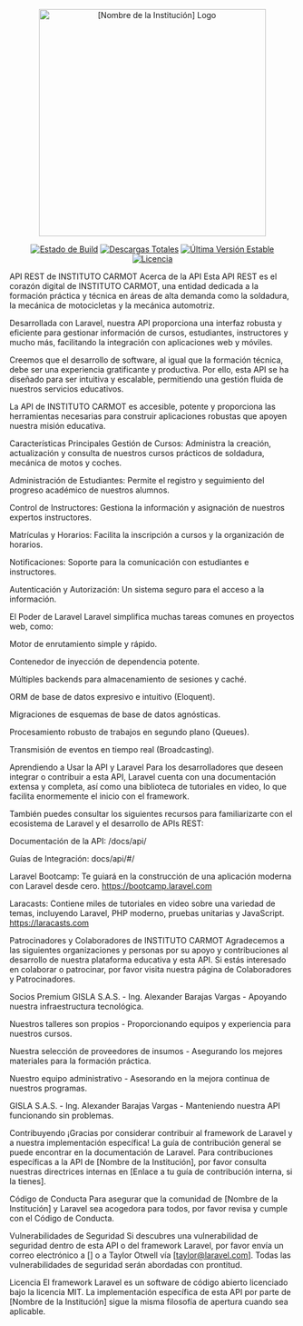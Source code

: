<p align="center"><a href="https://[your-institution-website.com]" target="_blank"><img src="https://raw.githubusercontent.com/laravel/art/master/logo-lockup/5%20SVG/2%20CMYK/1%20Full%20Color/laravel-logolockup-cmyk-red.svg" width="400" alt="[Nombre de la Institución] Logo"></a></p>

<p align="center">
<a href="https://github.com/[your-org]/[your-repo]/actions"><img src="https://github.com/laravel/framework/workflows/tests/badge.svg" alt="Estado de Build"></a>
<a href="https://packagist.org/packages/laravel/framework"><img src="https://img.shields.io/packagist/dt/laravel/framework" alt="Descargas Totales"></a>
<a href="https://packagist.org/packages/laravel/framework"><img src="https://img.shields.io/packagist/v/laravel/framework" alt="Última Versión Estable"></a>
<a href="https://packagist.org/packages/laravel/framework"><img src="https://img.shields.io/packagist/l/laravel/framework" alt="Licencia"></a>
</p>

API REST de INSTITUTO CARMOT
Acerca de la API
Esta API REST es el corazón digital de INSTITUTO CARMOT, una entidad dedicada a la formación práctica y técnica en áreas de alta demanda como la soldadura, la mecánica de motocicletas y la mecánica automotriz.

Desarrollada con Laravel, nuestra API proporciona una interfaz robusta y eficiente para gestionar información de cursos, estudiantes, instructores y mucho más, facilitando la integración con aplicaciones web y móviles.

Creemos que el desarrollo de software, al igual que la formación técnica, debe ser una experiencia gratificante y productiva. Por ello, esta API se ha diseñado para ser intuitiva y escalable, permitiendo una gestión fluida de nuestros servicios educativos.

La API de INSTITUTO CARMOT es accesible, potente y proporciona las herramientas necesarias para construir aplicaciones robustas que apoyen nuestra misión educativa.

Características Principales
Gestión de Cursos: Administra la creación, actualización y consulta de nuestros cursos prácticos de soldadura, mecánica de motos y coches.

Administración de Estudiantes: Permite el registro y seguimiento del progreso académico de nuestros alumnos.

Control de Instructores: Gestiona la información y asignación de nuestros expertos instructores.

Matrículas y Horarios: Facilita la inscripción a cursos y la organización de horarios.

Notificaciones: Soporte para la comunicación con estudiantes e instructores.

Autenticación y Autorización: Un sistema seguro para el acceso a la información.

El Poder de Laravel
Laravel simplifica muchas tareas comunes en proyectos web, como:

Motor de enrutamiento simple y rápido.

Contenedor de inyección de dependencia potente.

Múltiples backends para almacenamiento de sesiones y caché.

ORM de base de datos expresivo e intuitivo (Eloquent).

Migraciones de esquemas de base de datos agnósticas.

Procesamiento robusto de trabajos en segundo plano (Queues).

Transmisión de eventos en tiempo real (Broadcasting).

Aprendiendo a Usar la API y Laravel
Para los desarrolladores que deseen integrar o contribuir a esta API, Laravel cuenta con una documentación extensa y completa, así como una biblioteca de tutoriales en video, lo que facilita enormemente el inicio con el framework.

También puedes consultar los siguientes recursos para familiarizarte con el ecosistema de Laravel y el desarrollo de APIs REST:

Documentación de la API: /docs/api/

Guías de Integración: docs/api/#/

Laravel Bootcamp: Te guiará en la construcción de una aplicación moderna con Laravel desde cero. https://bootcamp.laravel.com

Laracasts: Contiene miles de tutoriales en video sobre una variedad de temas, incluyendo Laravel, PHP moderno, pruebas unitarias y JavaScript. https://laracasts.com

Patrocinadores y Colaboradores de INSTITUTO CARMOT
Agradecemos a las siguientes organizaciones y personas por su apoyo y contribuciones al desarrollo de nuestra plataforma educativa y esta API. Si estás interesado en colaborar o patrocinar, por favor visita nuestra página de Colaboradores y Patrocinadores.

Socios Premium
GISLA S.A.S. - Ing. Alexander Barajas Vargas - Apoyando nuestra infraestructura tecnológica.

Nuestros talleres son propios - Proporcionando equipos y experiencia para nuestros cursos.

Nuestra selección de proveedores de insumos - Asegurando los mejores materiales para la formación práctica.

Nuestro equipo administrativo - Asesorando en la mejora continua de nuestros programas.

GISLA S.A.S. - Ing. Alexander Barajas Vargas - Manteniendo nuestra API funcionando sin problemas.

Contribuyendo
¡Gracias por considerar contribuir al framework de Laravel y a nuestra implementación específica! La guía de contribución general se puede encontrar en la documentación de Laravel. Para contribuciones específicas a la API de [Nombre de la Institución], por favor consulta nuestras directrices internas en [Enlace a tu guía de contribución interna, si la tienes].

Código de Conducta
Para asegurar que la comunidad de [Nombre de la Institución] y Laravel sea acogedora para todos, por favor revisa y cumple con el Código de Conducta.

Vulnerabilidades de Seguridad
Si descubres una vulnerabilidad de seguridad dentro de esta API o del framework Laravel, por favor envía un correo electrónico a [] o a Taylor Otwell vía [taylor@laravel.com]. Todas las vulnerabilidades de seguridad serán abordadas con prontitud.

Licencia
El framework Laravel es un software de código abierto licenciado bajo la licencia MIT. La implementación específica de esta API por parte de [Nombre de la Institución] sigue la misma filosofía de apertura cuando sea aplicable.
